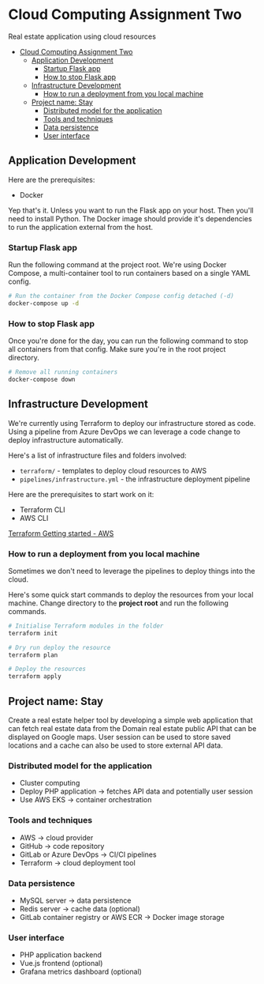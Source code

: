 # Cloud Computing Assignment Two

Real estate application using cloud resources

- [Cloud Computing Assignment Two](#cloud-computing-assignment-two)
  - [Application Development](#application-development)
    - [Startup Flask app](#startup-flask-app)
    - [How to stop Flask app](#how-to-stop-flask-app)
  - [Infrastructure Development](#infrastructure-development)
    - [How to run a deployment from you local machine](#how-to-run-a-deployment-from-you-local-machine)
  - [Project name: Stay](#project-name-stay)
    - [Distributed model for the application](#distributed-model-for-the-application)
    - [Tools and techniques](#tools-and-techniques)
    - [Data persistence](#data-persistence)
    - [User interface](#user-interface)

## Application Development

Here are the prerequisites:

- Docker

Yep that's it. Unless you want to run the Flask app on your host. Then you'll need to install Python. The Docker image should provide it's dependencies to run the application external from the host.

### Startup Flask app

Run the following command at the project root. We're using Docker Compose, a multi-container tool to run containers based on a single YAML config.

```bash
# Run the container from the Docker Compose config detached (-d)
docker-compose up -d
```

### How to stop Flask app

Once you're done for the day, you can run the following command to stop all containers from that config. Make sure you're in the root project directory.

```bash
# Remove all running containers
docker-compose down
```

## Infrastructure Development

We're currently using Terraform to deploy our infrastructure stored as code. Using a pipeline from Azure DevOps we can leverage a code change to deploy infrastructure automatically.

Here's a list of infrastructure files and folders involved:

- `terraform/` - templates to deploy cloud resources to AWS
- `pipelines/infrastructure.yml` - the infrastructure deployment pipeline

Here are the prerequisites to start work on it:

- Terraform CLI
- AWS CLI

[Terraform Getting started - AWS](https://learn.hashicorp.com/terraform/getting-started/install)

### How to run a deployment from you local machine

Sometimes we don't need to leverage the pipelines to deploy things into the cloud.

Here's some quick start commands to deploy the resources from your local machine. Change directory to the **project root** and run the following commands.

```bash
# Initialise Terraform modules in the folder
terraform init

# Dry run deploy the resource
terraform plan

# Deploy the resources
terraform apply
```

## Project name: Stay

Create a real estate helper tool by developing a simple web application that can fetch real estate data from the Domain real estate public API that can be displayed on Google maps. User session can be used to store saved locations and a cache can also be used to store external API data.

### Distributed model for the application

- Cluster computing
- Deploy PHP application -> fetches API data and potentially user session
- Use AWS EKS -> container orchestration

### Tools and techniques

- AWS -> cloud provider
- GitHub -> code repository
- GitLab or Azure DevOps -> CI/CI pipelines
- Terraform -> cloud deployment tool

### Data persistence

- MySQL server -> data persistence
- Redis server -> cache data (optional)
- GitLab container registry or AWS ECR -> Docker image storage

### User interface

- PHP application backend
- Vue.js frontend (optional)
- Grafana metrics dashboard (optional)
